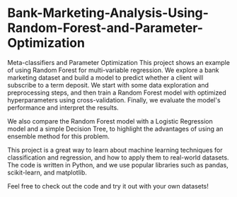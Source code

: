 # Bank-Marketing-Analysis-Using-Random-Forest-and-Parameter-Optimization
 Meta-classifiers and Parameter Optimization
This project shows an example of using Random Forest for multi-variable regression. We explore a bank marketing dataset and build a model to predict whether a client will subscribe to a term deposit. We start with some data exploration and preprocessing steps, and then train a Random Forest model with optimized hyperparameters using cross-validation. Finally, we evaluate the model's performance and interpret the results.

We also compare the Random Forest model with a Logistic Regression model and a simple Decision Tree, to highlight the advantages of using an ensemble method for this problem.

This project is a great way to learn about machine learning techniques for classification and regression, and how to apply them to real-world datasets. The code is written in Python, and we use popular libraries such as pandas, scikit-learn, and matplotlib.

Feel free to check out the code and try it out with your own datasets!
